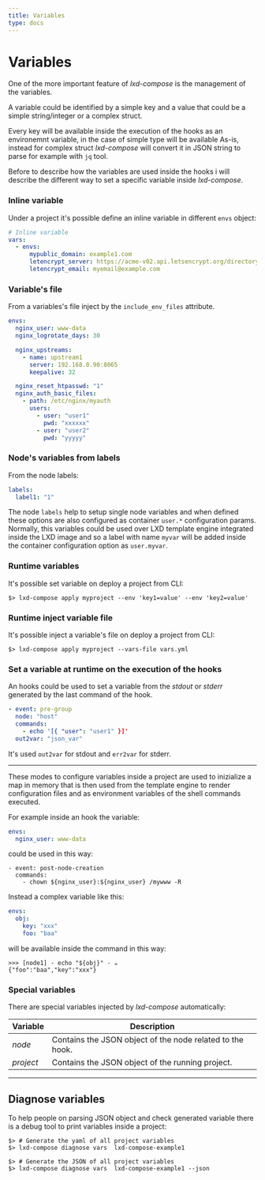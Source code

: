 ```yaml
---
title: Variables
type: docs
---
```


# Variables

One of the more important feature of *lxd-compose* is the management of the
variables.

A variable could be identified by a simple key and a value that could be
a simple string/integer or a complex struct.

Every key will be available inside the execution of the hooks as an environemnt
variable, in the case of simple type will be available As-is, instead for
complex struct *lxd-compose* will convert it in JSON string to parse for
example with `jq` tool.

Before to describe how the variables are used inside the hooks i will describe
the different way to set a specific variable inside *lxd-compose*.



### Inline variable

Under a project it's possible define an inline variable in different `envs` object:

```yaml
# Inline variable
vars:
  - envs:
      mypublic_domain: example1.com
      letencrypt_server: https://acme-v02.api.letsencrypt.org/directory
      letencrypt_email: myemail@example.com
```

### Variable's file

From a variables's file inject by the `include_env_files` attribute.

```yaml
envs:
  nginx_user: www-data
  nginx_logrotate_days: 30

  nginx_upstreams:
    - name: upstream1
      server: 192.168.0.90:8065
      keepalive: 32

  nginx_reset_htpasswd: "1"
  nginx_auth_basic_files:
    - path: /etc/nginx/myauth
      users:
        - user: "user1"
          pwd: "xxxxxx"
        - user: "user2"
          pwd: "yyyyy"
```

### Node's variables from labels

From the node labels:

```yaml
labels:
  label1: "1"
```

The node `labels` help to setup single node variables and when defined these options are
also configured as container `user.*` configuration params.
Normally, this variables could be used over LXD template engine integrated inside the LXD image
and so a label with name `myvar` will be added inside the container configuration option as
`user.myvar`.


### Runtime variables

It's possible set variable on deploy a project from CLI:

```shell
$> lxd-compose apply myproject --env 'key1=value' --env 'key2=value'
```

### Runtime inject variable file

It's possible inject a variable's file on deploy a project from CLI:

```shell
$> lxd-compose apply myproject --vars-file vars.yml
```

### Set a variable at runtime on the execution of the hooks

An hooks could be used to set a variable from the *stdout* or *stderr*
generated by the last command of the hook.

```yaml
- event: pre-group
  node: "host"
  commands:
    - echo '[{ "user": "user1" }]'
  out2var: "json_var"
```

It's used `out2var` for stdout and `err2var` for stderr. 

***

These modes to configure variables inside a project are used to inizialize
a map in memory that is then used from the template engine to render
configuration files and as environment variables of the shell commands
executed.

For example inside an hook the variable:

```yaml
envs:
  nginx_user: www-data
```

could be used in this way:

```
- event: post-node-creation
  commands:
    - chown ${nginx_user}:${nginx_user} /mywww -R
```

Instead a complex variable like this:

```yaml
envs:
  obj:
    key: "xxx"
    foo: "baa"
```

will be available inside the command in this way:

```
>>> [node1] - echo "${obj}" - ☕
{"foo":"baa","key":"xxx"}
```

### Special variables

There are special variables injected by *lxd-compose* automatically:

| Variable | Description |
| -------- | ----------- |
| *node*   | Contains the JSON object of the node related to the hook. |
| *project* | Contains the JSON object of the running project. |

***

## Diagnose variables

To help people on parsing JSON object and check generated variable there
is a debug tool to print variables inside a project:

```shell
$> # Generate the yaml of all project variables
$> lxd-compose diagnose vars  lxd-compose-example1

$> # Generate the JSON of all project variables
$> lxd-compose diagnose vars  lxd-compose-example1 --json
```
